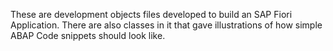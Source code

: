 These are development objects files developed to build an SAP Fiori Application. 
There are also classes in it that gave illustrations of how simple ABAP Code snippets should look like.
